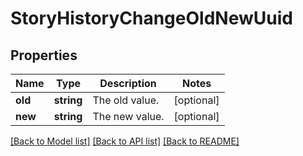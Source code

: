 # StoryHistoryChangeOldNewUuid

## Properties
Name | Type | Description | Notes
------------ | ------------- | ------------- | -------------
**old** | **string** | The old value. | [optional] 
**new** | **string** | The new value. | [optional] 

[[Back to Model list]](../../README.md#documentation-for-models) [[Back to API list]](../../README.md#documentation-for-api-endpoints) [[Back to README]](../../README.md)

